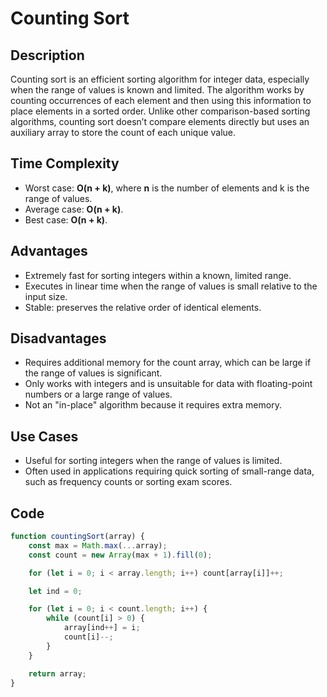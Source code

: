 # Counting Sort

## Description

Counting sort is an efficient sorting algorithm for integer data, especially when the range of values is known and limited. The algorithm works by counting occurrences of each element and then using this information to place elements in a sorted order. Unlike other comparison-based sorting algorithms, counting sort doesn’t compare elements directly but uses an auxiliary array to store the count of each unique value.

## Time Complexity

- Worst case: **O(n + k)**, where **n** is the number of elements and k is the range of values.
- Average case: **O(n + k)**.
- Best case: **O(n + k)**.

## Advantages

- Extremely fast for sorting integers within a known, limited range.
- Executes in linear time when the range of values is small relative to the input size.
- Stable: preserves the relative order of identical elements.

## Disadvantages

- Requires additional memory for the count array, which can be large if the range of values is significant.
- Only works with integers and is unsuitable for data with floating-point numbers or a large range of values.
- Not an "in-place" algorithm because it requires extra memory.

## Use Cases

- Useful for sorting integers when the range of values is limited.
- Often used in applications requiring quick sorting of small-range data, such as frequency counts or sorting exam scores.

## Code

```javascript
function countingSort(array) {
	const max = Math.max(...array);
	const count = new Array(max + 1).fill(0);

	for (let i = 0; i < array.length; i++) count[array[i]]++;

	let ind = 0;

	for (let i = 0; i < count.length; i++) {
		while (count[i] > 0) {
			array[ind++] = i;
			count[i]--;
		}
	}

	return array;
}
```

